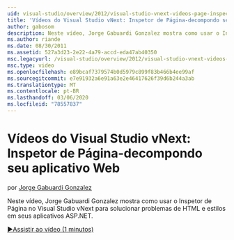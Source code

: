 ```yaml
---
uid: visual-studio/overview/2012/visual-studio-vnext-videos-page-inspector-decomposing-your-web-application
title: 'Vídeos do Visual Studio vNext: Inspetor de Página-decompondo seu aplicativo Web | Microsoft Docs'
author: gabosom
description: Neste vídeo, Jorge Gabuardi Gonzalez mostra como usar o Inspetor de Página no Visual Studio vNext para solucionar problemas de HTML e estilos em seu aplicativo ASP.NET...
ms.author: riande
ms.date: 08/30/2011
ms.assetid: 527a3d23-2e22-4a79-accd-eda47ab40350
msc.legacyurl: /visual-studio/overview/2012/visual-studio-vnext-videos-page-inspector-decomposing-your-web-application
msc.type: video
ms.openlocfilehash: e89bcaf7379574b0d5979c899f83b466b4ee99af
ms.sourcegitcommit: e7e91932a6e91a63e2e46417626f39d6b244a3ab
ms.translationtype: MT
ms.contentlocale: pt-BR
ms.lasthandoff: 03/06/2020
ms.locfileid: "78557837"
---
```

# <a name="visual-studio-vnext-videos-page-inspector---decomposing-your-web-application"></a>Vídeos do Visual Studio vNext: Inspetor de Página-decompondo seu aplicativo Web

por [Jorge Gabuardi Gonzalez](https://github.com/gabosom)

Neste vídeo, Jorge Gabuardi Gonzalez mostra como usar o Inspetor de Página no Visual Studio vNext para solucionar problemas de HTML e estilos em seus aplicativos ASP.NET.

[&#9654;Assistir ao vídeo (1 minutos)](https://channel9.msdn.com/Blogs/ASP-NET-Site-Videos/visual-studio-vnext-videos-page-inspector-decomposing-your-web-application)

